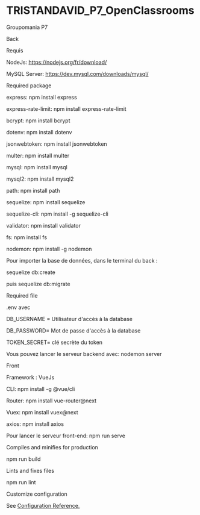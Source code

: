 # TRISTANDAVID_P7_OpenClassrooms

Groupomania P7

Back

Requis

NodeJs: https://nodejs.org/fr/download/

MySQL Server: https://dev.mysql.com/downloads/mysql/

Required package

express: npm install express

express-rate-limit: npm install express-rate-limit

bcrypt: npm install bcrypt

dotenv: npm install dotenv

jsonwebtoken: npm install jsonwebtoken

multer: npm install multer

mysql: npm install mysql

mysql2: npm install mysql2

path: npm install path

sequelize: npm install sequelize

sequelize-cli: npm install -g sequelize-cli

validator: npm install validator

fs: npm install fs

nodemon: npm install -g nodemon

Pour importer la base de données, dans le terminal du back :

sequelize db:create

puis sequelize db:migrate

Required file

.env avec

DB_USERNAME = Utilisateur d'accès à la database

DB_PASSWORD= Mot de passe d'accès à la database

TOKEN_SECRET= clé secrète du token

Vous pouvez lancer le serveur backend avec: nodemon server

Front

Framework : VueJs

CLI: npm install -g @vue/cli

Router: npm install vue-router@next

Vuex: npm install vuex@next

axios: npm install axios

Pour lancer le serveur front-end: npm run serve

Compiles and minifies for production

npm run build

Lints and fixes files

npm run lint

Customize configuration

See [Configuration Reference.](https://cli.vuejs.org/config/)
